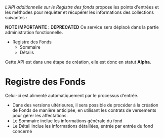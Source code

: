 *L'API additionnelle sur le Registre des fonds* propose les points d'entrées et les méthodes pour requêter et récupérer les informations des collections suivantes :

**NOTE IMPORTANTE** : **DEPRECATED** Ce service sera déplacé dans la partie administration fonctionnelle.

- Registre des Fonds
  - Sommaire
  - Détails

Cette API est dans une étape de création, elle est donc en statut **Alpha**.

# Registre des Fonds

Celui-ci est alimenté automatiquement par le processus d'entrée.

- Dans des versions ultérieures, il sera possible de procéder à la création de Fonds de manière anticipée, en utilisant les contrats de versements pour gérer les affectations.
- Le Sommaire inclue les informations générale du fond
- Le Détail inclue les informations détaillées, entrée par entrée du fond concerné
